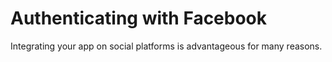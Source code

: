 Authenticating with Facebook
========

Integrating your app on social platforms is advantageous for many reasons.